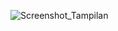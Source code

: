 ![Screenshot_Tampilan](https://user-images.githubusercontent.com/44028234/72075165-c9c29300-3325-11ea-934c-6349d77fd4eb.jpg)
